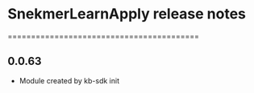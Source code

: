 # SnekmerLearnApply release notes
=========================================

0.0.63
-----
* Module created by kb-sdk init

